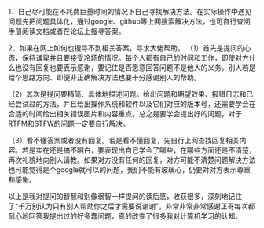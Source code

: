 1、自己尽可能在不耗费巨量时间的情况下自己寻找解决方法。在实际操作中遇见问题先把问题具体化，通过google、github等上网搜索解决方法，也可自行查阅手册阅读文档或者在论坛上搜寻答案。

2、如果在网上如何也搜寻不到相关答案，寻求大佬帮助。
（1）首先是提问的心态，保持谦卑并且要接受冷场的情况。每个人都有自己的时间和工作，即使对方什么也没有回复也要表示感谢，要记住是否愿意回答问题不是他人的义务。别人若是给个思路方向、即便非正确解决方法也要十分感谢别人的帮助。

（2）其次是提问要精简、具体地描述问题。给出问题和期望效果、报错日志和已经尝试过的方法，并且给出操作系统和软件以及它们对应的版本号，还需要学会在合适的时间给出相关错误图片和内容重点。总之是要学会提出好的问题，对于RTFM和STFW的问题一定要自行解决。

（3）看不懂答案或者没有回复。若是看不懂回复，先自行上网查找回复相关内容。若是实在还是搞不明白，要表现出自己学会了哪些，在哪些方面还是不清楚，再次礼貌地向别人请教。如果对方没有任何的回复，对方可能不清楚问题解决方法也可能觉得是个google就可以的问题，我们不能有玻璃心，仍要对对方表示尊重和感谢。

以上是我对提问的智慧和别像弱智一样提问的读后感，收获很多，深刻地记住了“千万别认为只有别人帮助你之后才需要说谢谢”，非常非常非常感谢正哥每次都耐心地回答我提出过的好多蠢问题，真的改变了很多我对计算机学习的认知。
